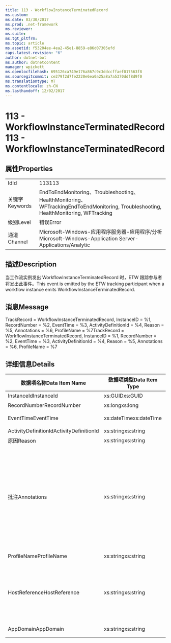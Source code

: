 ```yaml
---
title: 113 - WorkflowInstanceTerminatedRecord
ms.custom: 
ms.date: 03/30/2017
ms.prod: .net-framework
ms.reviewer: 
ms.suite: 
ms.tgt_pltfrm: 
ms.topic: article
ms.assetid: f53204ee-4ea2-45e1-8859-e86d07305efd
caps.latest.revision: "6"
author: dotnet-bot
ms.author: dotnetcontent
manager: wpickett
ms.openlocfilehash: 695126ca749e176a867c9c3ddccffaef017563f8
ms.sourcegitcommit: ce279f2d7fe2220e6ea0a25a8a7a5370ddf8d9f0
ms.translationtype: MT
ms.contentlocale: zh-CN
ms.lasthandoff: 12/02/2017
---
```

# <a name="113---workflowinstanceterminatedrecord"></a><span data-ttu-id="e5055-102">113 - WorkflowInstanceTerminatedRecord</span><span class="sxs-lookup"><span data-stu-id="e5055-102">113 - WorkflowInstanceTerminatedRecord</span></span>
## <a name="properties"></a><span data-ttu-id="e5055-103">属性</span><span class="sxs-lookup"><span data-stu-id="e5055-103">Properties</span></span>  
  
|||  
|-|-|  
|<span data-ttu-id="e5055-104">Id</span><span class="sxs-lookup"><span data-stu-id="e5055-104">Id</span></span>|<span data-ttu-id="e5055-105">113</span><span class="sxs-lookup"><span data-stu-id="e5055-105">113</span></span>|  
|<span data-ttu-id="e5055-106">关键字</span><span class="sxs-lookup"><span data-stu-id="e5055-106">Keywords</span></span>|<span data-ttu-id="e5055-107">EndToEndMonitoring、Troubleshooting、HealthMonitoring、WFTracking</span><span class="sxs-lookup"><span data-stu-id="e5055-107">EndToEndMonitoring, Troubleshooting, HealthMonitoring, WFTracking</span></span>|  
|<span data-ttu-id="e5055-108">级别</span><span class="sxs-lookup"><span data-stu-id="e5055-108">Level</span></span>|<span data-ttu-id="e5055-109">错误</span><span class="sxs-lookup"><span data-stu-id="e5055-109">Error</span></span>|  
|<span data-ttu-id="e5055-110">通道</span><span class="sxs-lookup"><span data-stu-id="e5055-110">Channel</span></span>|<span data-ttu-id="e5055-111">Microsoft-Windows-应用程序服务器-应用程序/分析</span><span class="sxs-lookup"><span data-stu-id="e5055-111">Microsoft-Windows-Application Server-Applications/Analytic</span></span>|  
  
## <a name="description"></a><span data-ttu-id="e5055-112">描述</span><span class="sxs-lookup"><span data-stu-id="e5055-112">Description</span></span>  
 <span data-ttu-id="e5055-113">当工作流实例发出 WorkflowInstanceTerminatedRecord 时，ETW 跟踪参与者将发出此事件。</span><span class="sxs-lookup"><span data-stu-id="e5055-113">This event is emitted by the ETW tracking participant when a workflow instance emits WorkflowInstanceTerminatedRecord.</span></span>  
  
## <a name="message"></a><span data-ttu-id="e5055-114">消息</span><span class="sxs-lookup"><span data-stu-id="e5055-114">Message</span></span>  
 <span data-ttu-id="e5055-115">TrackRecord = WorkflowInstanceTerminatedRecord, InstanceID = %1, RecordNumber = %2, EventTime = %3, ActivityDefinitionId = %4, Reason = %5, Annotations = %6, ProfileName = %7</span><span class="sxs-lookup"><span data-stu-id="e5055-115">TrackRecord = WorkflowInstanceTerminatedRecord, InstanceID = %1, RecordNumber = %2, EventTime = %3, ActivityDefinitionId = %4, Reason = %5, Annotations = %6, ProfileName = %7</span></span>  
  
## <a name="details"></a><span data-ttu-id="e5055-116">详细信息</span><span class="sxs-lookup"><span data-stu-id="e5055-116">Details</span></span>  
  
|<span data-ttu-id="e5055-117">数据项名称</span><span class="sxs-lookup"><span data-stu-id="e5055-117">Data Item Name</span></span>|<span data-ttu-id="e5055-118">数据项类型</span><span class="sxs-lookup"><span data-stu-id="e5055-118">Data Item Type</span></span>|<span data-ttu-id="e5055-119">描述</span><span class="sxs-lookup"><span data-stu-id="e5055-119">Description</span></span>|  
|--------------------|--------------------|-----------------|  
|<span data-ttu-id="e5055-120">InstanceId</span><span class="sxs-lookup"><span data-stu-id="e5055-120">InstanceId</span></span>|<span data-ttu-id="e5055-121">xs:GUID</span><span class="sxs-lookup"><span data-stu-id="e5055-121">xs:GUID</span></span>|<span data-ttu-id="e5055-122">工作流的实例 ID</span><span class="sxs-lookup"><span data-stu-id="e5055-122">The instance id for the workflow</span></span>|  
|<span data-ttu-id="e5055-123">RecordNumber</span><span class="sxs-lookup"><span data-stu-id="e5055-123">RecordNumber</span></span>|<span data-ttu-id="e5055-124">xs:long</span><span class="sxs-lookup"><span data-stu-id="e5055-124">xs:long</span></span>|<span data-ttu-id="e5055-125">发出的记录的序列号</span><span class="sxs-lookup"><span data-stu-id="e5055-125">The sequence number of the emitted record</span></span>|  
|<span data-ttu-id="e5055-126">EventTime</span><span class="sxs-lookup"><span data-stu-id="e5055-126">EventTime</span></span>|<span data-ttu-id="e5055-127">xs:dateTime</span><span class="sxs-lookup"><span data-stu-id="e5055-127">xs:dateTime</span></span>|<span data-ttu-id="e5055-128">发出该事件时的 UTC 时间</span><span class="sxs-lookup"><span data-stu-id="e5055-128">The time in UTC when the event was emitted</span></span>|  
|<span data-ttu-id="e5055-129">ActivityDefinitionId</span><span class="sxs-lookup"><span data-stu-id="e5055-129">ActivityDefinitionId</span></span>|<span data-ttu-id="e5055-130">xs:string</span><span class="sxs-lookup"><span data-stu-id="e5055-130">xs:string</span></span>|<span data-ttu-id="e5055-131">工作流中根活动的名称</span><span class="sxs-lookup"><span data-stu-id="e5055-131">The name of the root activity in the workflow</span></span>|  
|<span data-ttu-id="e5055-132">原因</span><span class="sxs-lookup"><span data-stu-id="e5055-132">Reason</span></span>|<span data-ttu-id="e5055-133">xs:string</span><span class="sxs-lookup"><span data-stu-id="e5055-133">xs:string</span></span>|<span data-ttu-id="e5055-134">终止工作流的原因</span><span class="sxs-lookup"><span data-stu-id="e5055-134">The reason the workflow was terminated</span></span>|  
|<span data-ttu-id="e5055-135">批注</span><span class="sxs-lookup"><span data-stu-id="e5055-135">Annotations</span></span>|<span data-ttu-id="e5055-136">xs:string</span><span class="sxs-lookup"><span data-stu-id="e5055-136">xs:string</span></span>|<span data-ttu-id="e5055-137">已添加到此事件中的批注。</span><span class="sxs-lookup"><span data-stu-id="e5055-137">The annotations that were added to this event.</span></span>  <span data-ttu-id="e5055-138">这些值存储在一个 xml 元素中格式\<项 >\<项名称 ="annotationName"type ="> annotationValue\</项 > \< /i >。</span><span class="sxs-lookup"><span data-stu-id="e5055-138">The values are stored in an xml element in the format \<items>\< item  name = "annotationName" type="System.String">annotationValue\</item>\</items>.</span></span>  <span data-ttu-id="e5055-139">如果不指定任何批注，则该字符串包含\<项 / >。</span><span class="sxs-lookup"><span data-stu-id="e5055-139">If no annotations are specified then the string contains \<items/>.</span></span> <span data-ttu-id="e5055-140">ETW 事件大小受到 ETW 缓冲区大小或 ETW 事件最大负载的限制。</span><span class="sxs-lookup"><span data-stu-id="e5055-140">The ETW event size is limited by the ETW buffer size or the max payload for an ETW event.</span></span> <span data-ttu-id="e5055-141">如果事件大小超出 ETW 限制，则通过丢弃批注并将批注值与截断事件\<项 >... \< /i >。</span><span class="sxs-lookup"><span data-stu-id="e5055-141">If the size of the event exceeds the ETW limits, then the event is truncated by dropping the annotations and replacing the annotation value with \<items>...\</items>.</span></span>|  
|<span data-ttu-id="e5055-142">ProfileName</span><span class="sxs-lookup"><span data-stu-id="e5055-142">ProfileName</span></span>|<span data-ttu-id="e5055-143">xs:string</span><span class="sxs-lookup"><span data-stu-id="e5055-143">xs:string</span></span>|<span data-ttu-id="e5055-144">导致发出此事件的跟踪配置文件的名称</span><span class="sxs-lookup"><span data-stu-id="e5055-144">The name or the tracking profile that resulted in this event being emitted</span></span>|  
|<span data-ttu-id="e5055-145">HostReference</span><span class="sxs-lookup"><span data-stu-id="e5055-145">HostReference</span></span>|<span data-ttu-id="e5055-146">xs:string</span><span class="sxs-lookup"><span data-stu-id="e5055-146">xs:string</span></span>|<span data-ttu-id="e5055-147">对于 Web 承载的服务，此字段唯一标识 Web 层次结构中的服务。</span><span class="sxs-lookup"><span data-stu-id="e5055-147">For web hosted services, this field uniquely identifies the service in the web hierarchy.</span></span>  <span data-ttu-id="e5055-148">其格式定义为网站名称应用程序虚拟路径 &#124;服务虚拟路径 &#124;ServiceName 示例: 默认网站/CalculatorApplication &#124;/CalculatorService.svc &#124;CalculatorService</span><span class="sxs-lookup"><span data-stu-id="e5055-148">Its format is defined as 'Web Site Name Application Virtual Path&#124;Service Virtual Path&#124;ServiceName' Example: 'Default Web Site/CalculatorApplication&#124;/CalculatorService.svc&#124;CalculatorService'</span></span>|  
|<span data-ttu-id="e5055-149">AppDomain</span><span class="sxs-lookup"><span data-stu-id="e5055-149">AppDomain</span></span>|<span data-ttu-id="e5055-150">xs:string</span><span class="sxs-lookup"><span data-stu-id="e5055-150">xs:string</span></span>|<span data-ttu-id="e5055-151">由 AppDomain.CurrentDomain.FriendlyName 返回的字符串。</span><span class="sxs-lookup"><span data-stu-id="e5055-151">The string returned by AppDomain.CurrentDomain.FriendlyName.</span></span>|
